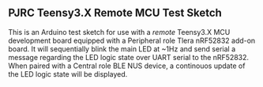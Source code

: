 ## PJRC Teensy3.X Remote MCU Test Sketch

This is an Arduino test sketch for use with a *remote* Teensy3.X MCU development board equipped with a Peripheral role Tlera nRF52832 add-on board. It will sequentially blink the main LED at ~1Hz and send serial a message regarding the LED logic state over UART serial to the nRF52832. When paired with a Central role BLE NUS device, a continouos update of the LED logic state will be displayed.
